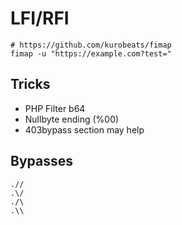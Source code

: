# LFI/RFI

```
# https://github.com/kurobeats/fimap
fimap -u "https://example.com?test="
```

## Tricks

 - PHP Filter b64
 - Nullbyte ending (%00)
 - 403bypass section may help

## Bypasses

```
.//
.\/
./\
.\\
```
